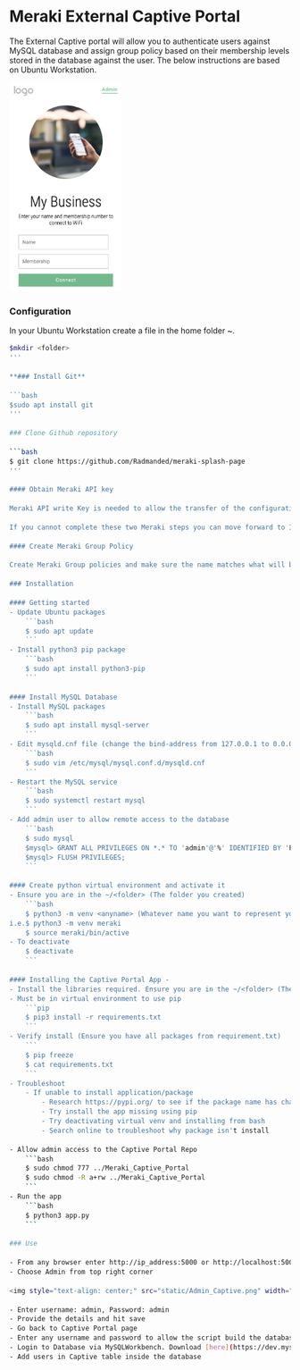 # Meraki External Captive Portal 

The External Captive portal will allow you to authenticate users against MySQL database and assign group policy based on their membership levels stored in the database against the user. The below instructions are based on Ubuntu Workstation.

<img style="text-align: center;" src="static/User_Captive.png" width="200"></img>

### Configuration

In your Ubuntu Workstation create a file in the home folder ~.

```bash
$mkdir <folder>
'''

**### Install Git**

```bash
$sudo apt install git
'''

### Clone Github repository

```bash
$ git clone https://github.com/Radmanded/meraki-splash-page
'''

#### Obtain Meraki API key

Meraki API write Key is needed to allow the transfer of the configuration. Obtain Meraki API key [here](https://developer.cisco.com/meraki/api/#!authorization/obtaining-your-meraki-api-key).

If you cannot complete these two Meraki steps you can move forward to Installation while you find your Meraki information. 

#### Create Meraki Group Policy

Create Meraki Group policies and make sure the name matches what will be configured in the database against each user. Details of creating group policy can be found [here](https://documentation.meraki.com/General_Administration/Cross-Platform_Content/Creating_and_Applying_Group_Policies)

### Installation

#### Getting started
- Update Ubuntu packages
    ```bash
    $ sudo apt update
    ```
- Install python3 pip package
    ```bash
    $ sudo apt install python3-pip
    ```

#### Install MySQL Database
- Install MySQL packages
    ```bash
    $ sudo apt install mysql-server
    ```
- Edit mysqld.cnf file (change the bind-address from 127.0.0.1 to 0.0.0.0)
    ```bash
    $ sudo vim /etc/mysql/mysql.conf.d/mysqld.cnf
    ```
- Restart the MySQL service
    ```bash
    $ sudo systemctl restart mysql
    ```
- Add admin user to allow remote access to the database
    ```bash
    $ sudo mysql
    $mysql> GRANT ALL PRIVILEGES ON *.* TO 'admin'@'%' IDENTIFIED BY 'Password' WITH GRANT OPTION;
    $mysql> FLUSH PRIVILEGES;
    ```

#### Create python virtual environment and activate it
- Ensure you are in the ~/<folder> (The folder you created)
    ```bash
    $ python3 -m venv <anyname> (Whatever name you want to represent your virtual environment)
i.e.$ python3 -m venv meraki
    $ source meraki/bin/active 
- To deactivate
    $ deactivate
    ```
    
#### Installing the Captive Portal App - 
- Install the libraries required. Ensure you are in the ~/<folder> (The folder you created)
- Must be in virtual environment to use pip
    ```pip
    $ pip3 install -r requirements.txt
    ```
- Verify install (Ensure you have all packages from requirement.txt)
    ```
    $ pip freeze
    $ cat requirements.txt
    ```
- Troubleshoot
    - If unable to install application/package 
        - Research https://pypi.org/ to see if the package name has changed
        - Try install the app missing using pip
        - Try deactivating virtual venv and installing from bash
        - Search online to troubleshoot why package isn't install
    
- Allow admin access to the Captive Portal Repo
    ```bash
    $ sudo chmod 777 ../Meraki_Captive_Portal
    $ sudo chmod -R a+rw ../Meraki_Captive_Portal
    ```
- Run the app
    ```bash
    $ python3 app.py
    ```
    
### Use

- From any browser enter http://ip_address:5000 or http://localhost:5000
- Choose Admin from top right corner

<img style="text-align: center;" src="static/Admin_Captive.png" width="200"></img>

- Enter username: admin, Password: admin
- Provide the details and hit save
- Go back to Captive Portal page
- Enter any username and password to allow the script build the database
- Login to Database via MySQLWorkbench. Download [here](https://dev.mysql.com/downloads/workbench/)
- Add users in Captive table inside the database
